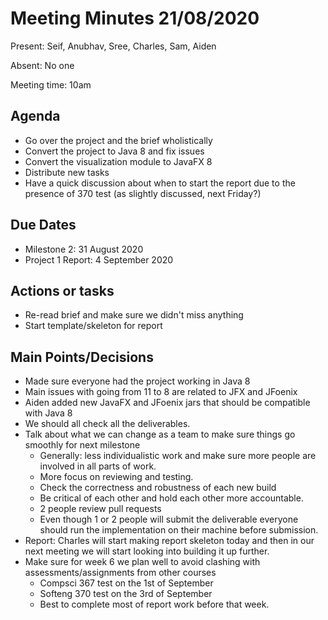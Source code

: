 # Meeting Minutes 21/08/2020

Present: Seif, Anubhav, Sree, Charles, Sam, Aiden

Absent: No one

Meeting time: 10am

## Agenda

- Go over the project and the brief wholistically
- Convert the project to Java 8 and fix issues
- Convert the visualization module to JavaFX 8
- Distribute new tasks
- Have a quick discussion about when to start the report due to the presence of 370 test (as slightly discussed, next Friday?)

## Due Dates

- Milestone 2: 31 August 2020
- Project 1 Report: 4 September 2020

## Actions or tasks

- Re-read brief and make sure we didn't miss anything
- Start template/skeleton for report

## Main Points/Decisions

- Made sure everyone had the project working in Java 8
- Main issues with going from 11 to 8 are related to JFX and JFoenix
- Aiden added new JavaFX and JFoenix jars that should be compatible with Java 8
- We should all check all the deliverables.
- Talk about what we can change as a team to make sure things go smoothly for next milestone
  - Generally: less individualistic work and make sure more people are involved in all parts of work.
  - More focus on reviewing and testing.
  - Check the correctness and robustness of each new build
  - Be critical of each other and hold each other more accountable.
  - 2 people review pull requests
  - Even though 1 or 2 people will submit the deliverable everyone should run the implementation on their machine before submission.
- Report: Charles will start making report skeleton today and then in our next meeting we will start looking into building it up further.
- Make sure for week 6 we plan well to avoid clashing with assessments/assignments from other courses
  - Compsci 367 test on the 1st of September
  - Softeng 370 test on the 3rd of September
  - Best to complete most of report work before that week.
